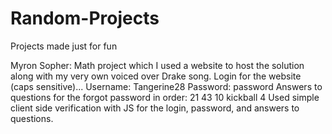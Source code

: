 # Random-Projects
Projects made just for fun

Myron Sopher: Math project which I used a website to host the solution along with my very own voiced over Drake song. Login for the website (caps sensitive)... Username: Tangerine28 Password: password 
Answers to questions for the forgot password in order: 21 43 10 kickball 4
Used simple client side verification with JS for the login, password, and answers to questions.
